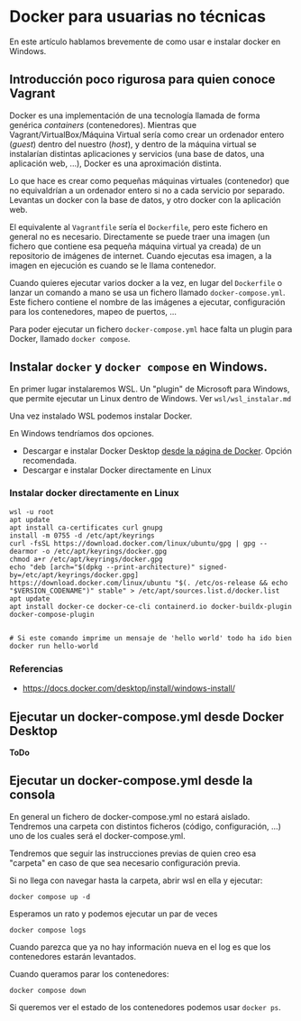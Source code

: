 # Docker para usuarias no técnicas

En este artículo hablamos brevemente de como usar e instalar docker en Windows.

## Introducción poco rigurosa para quien conoce Vagrant

Docker es una implementación de una tecnología llamada de forma genérica _containers_ (contenedores). Mientras que Vagrant/VirtualBox/Máquina Virtual sería como crear un ordenador entero (_guest_) dentro del nuestro (_host_), y dentro de la máquina virtual se instalarían distintas aplicaciones y servicios (una base de datos, una aplicación web, ...), Docker es una aproximación distinta.

Lo que hace es crear como pequeñas máquinas virtuales (contenedor) que no equivaldrían a un ordenador entero si no a cada servicio por separado. Levantas un docker con la base de datos, y otro docker con la aplicación web.

El equivalente al `Vagrantfile` sería el `Dockerfile`, pero este fichero en general no es necesario. Directamente se puede traer una imagen (un fichero que contiene esa pequeña máquina virtual ya creada) de un repositorio de imágenes de internet. Cuando ejecutas esa imagen, a la imagen en ejecución es cuando se le llama contenedor.

Cuando quieres ejecutar varios docker a la vez, en lugar del `Dockerfile` o lanzar un comando a mano se usa un fichero llamado `docker-compose.yml`. Este fichero contiene el nombre de las imágenes a ejecutar, configuración para los contenedores, mapeo de puertos, ...

Para poder ejecutar un fichero `docker-compose.yml` hace falta un plugin para Docker, llamado `docker compose`.

## Instalar `docker` y `docker compose` en Windows.

En primer lugar instalaremos WSL. Un "plugin" de Microsoft para Windows, que permite ejecutar un Linux dentro de Windows. Ver `wsl/wsl_instalar.md`

Una vez instalado WSL podemos instalar Docker.

En Windows tendríamos dos opciones.

-   Descargar e instalar Docker Desktop [desde la página de Docker](https://docs.docker.com/desktop/install/windows-install/). Opción recomendada.
-   Descargar e instalar Docker directamente en Linux

### Instalar docker directamente en Linux

```
wsl -u root
apt update
apt install ca-certificates curl gnupg
install -m 0755 -d /etc/apt/keyrings
curl -fsSL https://download.docker.com/linux/ubuntu/gpg | gpg --dearmor -o /etc/apt/keyrings/docker.gpg
chmod a+r /etc/apt/keyrings/docker.gpg
echo "deb [arch="$(dpkg --print-architecture)" signed-by=/etc/apt/keyrings/docker.gpg] https://download.docker.com/linux/ubuntu "$(. /etc/os-release && echo "$VERSION_CODENAME")" stable" > /etc/apt/sources.list.d/docker.list
apt update
apt install docker-ce docker-ce-cli containerd.io docker-buildx-plugin docker-compose-plugin


# Si este comando imprime un mensaje de 'hello world' todo ha ido bien
docker run hello-world
```

### Referencias

-   https://docs.docker.com/desktop/install/windows-install/

## Ejecutar un docker-compose.yml desde Docker Desktop

**ToDo**

## Ejecutar un docker-compose.yml desde la consola

En general un fichero de docker-compose.yml no estará aislado. Tendremos una carpeta con distintos ficheros (código, configuración, ...) uno de los cuales será el docker-compose.yml.

Tendremos que seguir las instrucciones previas de quien creo esa "carpeta" en caso de que sea necesario configuración previa.

Si no llega con navegar hasta la carpeta, abrir wsl en ella y ejecutar:

```
docker compose up -d
```

Esperamos un rato y podemos ejecutar un par de veces

```
docker compose logs
```

Cuando parezca que ya no hay información nueva en el log es que los contenedores estarán levantados.

Cuando queramos parar los contenedores:

```
docker compose down
```

Si queremos ver el estado de los contenedores podemos usar `docker ps`.

